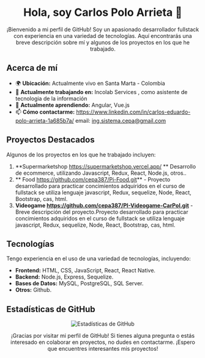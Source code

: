 <h1 align="center">Hola, soy Carlos Polo Arrieta 👋</h1>

<p align="center">¡Bienvenido a mi perfil de GitHub! Soy un apasionado desarrollador fullstack con experiencia en una variedad de tecnologías. Aquí encontrarás una breve descripción sobre mí y algunos de los proyectos en los que he trabajado.</p>

<h2>Acerca de mí</h2>

- 🌍 **Ubicación:** Actualmente vivo en Santa Marta - Colombia
- 💼 **Actualmente trabajando en:** Incolab Services , como asistente de tecnologia de la información
- 🌱 **Actualmente aprendiendo:** Angular, Vue.js
- 📫 **Cómo contactarme:** https://www.linkedin.com/in/carlos-eduardo-polo-arrieta-1a685b7a/   email: ing.sistema.cepa@gmail.com

<h2>Proyectos Destacados</h2>

<p>Algunos de los proyectos en los que he trabajado incluyen:</p>

1. **Supermarketshop https://supermarketshop.vercel.app/ ** Desarrollo de ecommerce, utilizando Javascript, Redux, React, Node.js, otros..
2. ** Food https://github.com/cepa387/Pi-Food.git** - Proyecto desarrollado para practicar concimientos adquiridos en el curso de fullstack se utiliza lenguaje javascript, Redux, sequelize, Node, React, Bootstrap, cas, html.
3. **Videogame https://github.com/cepa387/PI-Videogame-CarPol.git** - Breve descripción del proyecto.Proyecto desarrollado para practicar concimientos adquiridos en el curso de fullstack se utiliza lenguaje javascript, Redux, sequelize, Node, React, Bootstrap, cas, html.

<h2>Tecnologías</h2>

<p>Tengo experiencia en el uso de una variedad de tecnologías, incluyendo:</p>

- **Frontend:** HTML, CSS, JavaScript, React, React Native.
- **Backend:** Node.js, Express, Sequelize.
- **Bases de Datos:** MySQL, PostgreSQL, SQL Server.
- **Otros:** Github.

<h2>Estadísticas de GitHub</h2>

<p align="center">
  <img src="https://github-readme-stats.vercel.app/api?username=cepa387&show_icons=true&theme=radical" alt="Estadísticas de GitHub">
</p>

<p align="center">¡Gracias por visitar mi perfil de GitHub! Si tienes alguna pregunta o estás interesado en colaborar en proyectos, no dudes en contactarme. ¡Espero que encuentres interesantes mis proyectos!</p>
